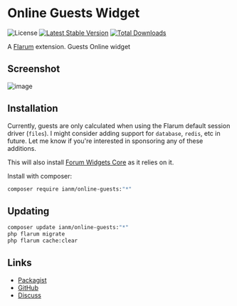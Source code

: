 # Online Guests Widget

![License](https://img.shields.io/badge/license-MIT-blue.svg) [![Latest Stable Version](https://img.shields.io/packagist/v/ianm/online-guests.svg)](https://packagist.org/packages/ianm/online-guests) [![Total Downloads](https://img.shields.io/packagist/dt/ianm/online-guests.svg)](https://packagist.org/packages/ianm/online-guests)

A [Flarum](http://flarum.org) extension. Guests Online widget

## Screenshot

![image](https://github.com/imorland/flarum-ext-online-guests-widget/assets/16573496/523a172e-ed62-49c9-89a6-bdb3dafdbcde)

## Installation

Currently, guests are only calculated when using the Flarum default session driver (`files`). I might consider adding support for `database`, `redis`, etc in future. Let me know if you're interested in sponsoring any of these additions.

This will also install [Forum Widgets Core](https://github.com/afrux/forum-widgets-core) as it relies on it.

Install with composer:

```sh
composer require ianm/online-guests:"*"
```

## Updating

```sh
composer update ianm/online-guests:"*"
php flarum migrate
php flarum cache:clear
```

## Links

- [Packagist](https://packagist.org/packages/ianm/online-guests)
- [GitHub](https://github.com/ianm/online-guests)
- [Discuss](https://discuss.flarum.org/d/PUT_DISCUSS_SLUG_HERE)
